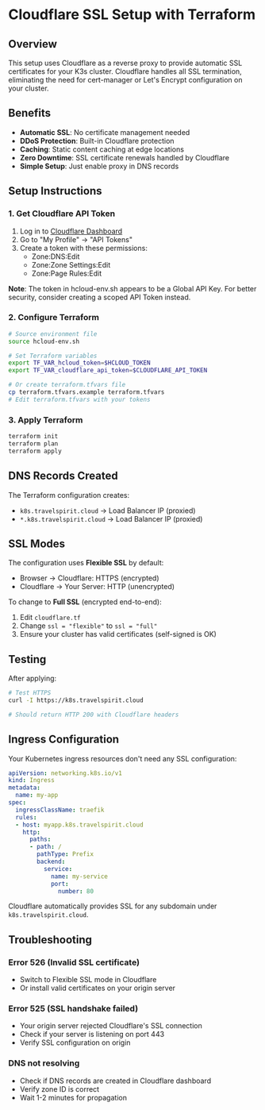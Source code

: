 # Cloudflare SSL Setup with Terraform

## Overview

This setup uses Cloudflare as a reverse proxy to provide automatic SSL certificates for your K3s cluster. Cloudflare handles all SSL termination, eliminating the need for cert-manager or Let's Encrypt configuration on your cluster.

## Benefits

- **Automatic SSL**: No certificate management needed
- **DDoS Protection**: Built-in Cloudflare protection
- **Caching**: Static content caching at edge locations
- **Zero Downtime**: SSL certificate renewals handled by Cloudflare
- **Simple Setup**: Just enable proxy in DNS records

## Setup Instructions

### 1. Get Cloudflare API Token

1. Log in to [Cloudflare Dashboard](https://dash.cloudflare.com)
2. Go to "My Profile" → "API Tokens"
3. Create a token with these permissions:
   - Zone:DNS:Edit
   - Zone:Zone Settings:Edit
   - Zone:Page Rules:Edit

**Note**: The token in hcloud-env.sh appears to be a Global API Key. For better security, consider creating a scoped API Token instead.

### 2. Configure Terraform

```bash
# Source environment file
source hcloud-env.sh

# Set Terraform variables
export TF_VAR_hcloud_token=$HCLOUD_TOKEN
export TF_VAR_cloudflare_api_token=$CLOUDFLARE_API_TOKEN

# Or create terraform.tfvars file
cp terraform.tfvars.example terraform.tfvars
# Edit terraform.tfvars with your tokens
```

### 3. Apply Terraform

```bash
terraform init
terraform plan
terraform apply
```

## DNS Records Created

The Terraform configuration creates:

- `k8s.travelspirit.cloud` → Load Balancer IP (proxied)
- `*.k8s.travelspirit.cloud` → Load Balancer IP (proxied)

## SSL Modes

The configuration uses **Flexible SSL** by default:
- Browser → Cloudflare: HTTPS (encrypted)
- Cloudflare → Your Server: HTTP (unencrypted)

To change to **Full SSL** (encrypted end-to-end):
1. Edit `cloudflare.tf`
2. Change `ssl = "flexible"` to `ssl = "full"`
3. Ensure your cluster has valid certificates (self-signed is OK)

## Testing

After applying:
```bash
# Test HTTPS
curl -I https://k8s.travelspirit.cloud

# Should return HTTP 200 with Cloudflare headers
```

## Ingress Configuration

Your Kubernetes ingress resources don't need any SSL configuration:

```yaml
apiVersion: networking.k8s.io/v1
kind: Ingress
metadata:
  name: my-app
spec:
  ingressClassName: traefik
  rules:
  - host: myapp.k8s.travelspirit.cloud
    http:
      paths:
      - path: /
        pathType: Prefix
        backend:
          service:
            name: my-service
            port:
              number: 80
```

Cloudflare automatically provides SSL for any subdomain under `k8s.travelspirit.cloud`.

## Troubleshooting

### Error 526 (Invalid SSL certificate)
- Switch to Flexible SSL mode in Cloudflare
- Or install valid certificates on your origin server

### Error 525 (SSL handshake failed)
- Your origin server rejected Cloudflare's SSL connection
- Check if your server is listening on port 443
- Verify SSL configuration on origin

### DNS not resolving
- Check if DNS records are created in Cloudflare dashboard
- Verify zone ID is correct
- Wait 1-2 minutes for propagation
